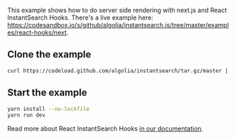 This example shows how to do server side rendering with next.js and React InstantSearch Hooks. There's a live example here: https://codesandbox.io/s/github/algolia/instantsearch.js/tree/master/examples/react-hooks/next.

## Clone the example

```sh
curl https://codeload.github.com/algolia/instantsearch/tar.gz/master | tar -xz --strip=3 instantsearch-master/examples/react-hooks/next-routing
```

## Start the example

```sh
yarn install --no-lockfile
yarn run dev
```

Read more about React InstantSearch Hooks [in our documentation](https://www.algolia.com/doc/guides/building-search-ui/what-is-instantsearch/react-hooks/).
